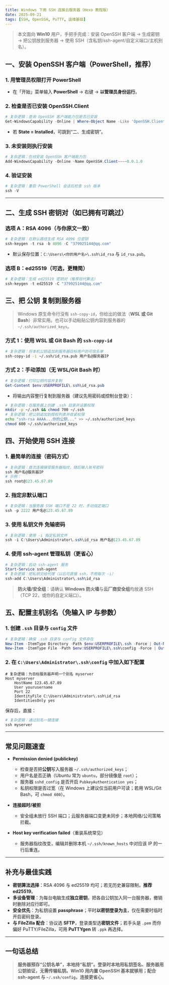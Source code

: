 ```yaml
---
title: Windows 下用 SSH 连接云服务器（Hexo 教程版）
date: 2025-09-21
tags: [SSH, OpenSSH, PuTTY, 运维基础]
---
```


> 本文面向 **Win10** 用户，手把手完成：安装 OpenSSH 客户端 → 生成密钥 → 把公钥放到服务器 → 使用 SSH（含私钥/ssh-agent/自定义端口/主机别名）。

## 一、安装 OpenSSH 客户端（PowerShell，推荐）

### 1. 用管理员权限打开 PowerShell

- 在「开始」菜单输入 **PowerShell** → 右键 → **以管理员身份运行**。

### 2. 检查是否已安装 OpenSSH.Client

```powershell
# 复杂逻辑：查询 OpenSSH 客户端能力包是否已安装
Get-WindowsCapability -Online | Where-Object Name -Like 'OpenSSH.Client*'
```

- 若 **State = Installed**，可跳到“二、生成密钥”。

### 3. 未安装则执行安装

```powershell
# 复杂逻辑：在线安装 OpenSSH 客户端能力包
Add-WindowsCapability -Online -Name OpenSSH.Client~~~~0.0.1.0
```

### 4. 验证安装

```powershell
# 复杂逻辑：重启 PowerShell 会话后检查 ssh 版本
ssh -V
```

---

## 二、生成 SSH 密钥对（如已拥有可跳过）

### 选项 A：RSA 4096（与你原文一致）

```powershell
# 复杂逻辑：在默认路径生成 RSA 4096 位密钥
ssh-keygen -t rsa -b 4096 -C "379925144@qq.com"
```

- 默认保存位置：`C:\Users\<你的用户名>\.ssh\id_rsa` 与 `id_rsa.pub`。

### 选项 B：ed25519（可选，更精简）

```powershell
# 复杂逻辑：生成 ed25519 密钥对（推荐现代算法）
ssh-keygen -t ed25519 -C "379925144@qq.com"
```

## 三、把 **公钥** 复制到服务器

> Windows 原生命令行没有 `ssh-copy-id`，你给出的做法（**WSL 或 Git Bash**）非常实用。也可以手动粘贴公钥内容到服务器的 `~/.ssh/authorized_keys`。

### 方式 1：使用 WSL 或 Git Bash 的 `ssh-copy-id`

```bash
# 复杂逻辑：将本机公钥追加到服务器目标用户的可信名单
ssh-copy-id -i ~/.ssh/id_rsa.pub 用户名@服务器IP
```

### 方式 2：手动添加（无 WSL/Git Bash 时）

```powershell
# 复杂逻辑：打印公钥内容并复制
Get-Content $env:USERPROFILE\.ssh\id_rsa.pub
```

- 将输出内容整行复制到服务器（建议先用密码或控制台登录）：

```bash
# 复杂逻辑：在服务器上创建 .ssh 目录并设置权限
mkdir -p ~/.ssh && chmod 700 ~/.ssh
# 复杂逻辑：把公钥追加到授权列表并收紧权限
echo "ssh-rsa AAAA...你的公钥..." >> ~/.ssh/authorized_keys
chmod 600 ~/.ssh/authorized_keys
```

## 四、开始使用 SSH 连接

### 1. 最简单的连接（密码方式）

```powershell
# 复杂逻辑：首次连接接受服务器指纹，随后输入账号密码
ssh 用户名@服务器IP
# 示例：
ssh root@123.45.67.89
```

### 2. 指定非默认端口

```powershell
# 复杂逻辑：当服务器 SSH 端口不是 22 时，手动指定端口
ssh -p 2222 用户名@123.45.67.89
```

### 3. 使用 **私钥文件** 免输密码

```powershell
# 复杂逻辑：使用 -i 指定私钥文件
ssh -i C:\Users\Administrator\.ssh\id_rsa 用户名@123.45.67.89
```

### 4. 使用 **ssh-agent** 管理私钥（更省心）

```powershell
# 复杂逻辑：启动 ssh-agent 服务
Start-Service ssh-agent
# 复杂逻辑：把私钥交给代理（以后可直接 ssh，不用每次 -i）
ssh-add C:\Users\Administrator\.ssh\id_rsa
```

> **防火墙/安全组**：请确认 **Windows 防火墙**与**云厂商安全组**均放通 SSH（TCP 22，或你的自定义端口）。

## 五、配置主机别名（免输入 IP 与参数）

### 1. 创建 `.ssh` 目录与 `config` 文件

```powershell
# 复杂逻辑：确保 .ssh 目录与 config 文件存在
New-Item -ItemType Directory -Path $env:USERPROFILE\.ssh -Force | Out-Null
New-Item -ItemType File -Path $env:USERPROFILE\.ssh\config -Force | Out-Null
```

### 2. 在 `C:\Users\Administrator\.ssh\config` 中加入如下配置

```text
# 复杂逻辑：为目标服务器声明一个别名 myserver
Host myserver
    HostName 123.45.67.89
    User yourusername
    Port 22
    IdentityFile C:\Users\Administrator\.ssh\id_rsa
    IdentitiesOnly yes
```

保存后，直接：

```powershell
# 复杂逻辑：通过别名一键连接
ssh myserver
```

---

## 常见问题速查

- **Permission denied (publickey)**

  - 检查是否把**公钥**写入服务器 `~/.ssh/authorized_keys`；
  - 用户名是否正确（Ubuntu 常为 `ubuntu`，部分镜像是 `root`）；
  - 服务器 `sshd_config` 是否开启 `PubkeyAuthentication yes`；
  - 私钥权限是否过宽（在 Windows 上建议仅当前用户可读；若用 WSL/Git Bash，可 `chmod 600`）。

- **连接超时/被拒**

  - 安全组未放行 SSH 端口；云服务器端口变更未同步；本地网络/公司策略拦截。

- **Host key verification failed**（重装系统常见）

  - 服务器指纹改变，编辑并删除本机 `~/.ssh/known_hosts` 中对应该 IP 的一行后重连。

---

## 补充与最佳实践

- **密钥算法选择**：RSA 4096 与 ed25519 均可；若无历史兼容限制，**推荐 ed25519**。
- **多设备管理**：为每台电脑生成**独立密钥**，把各自公钥加入同一台服务器，撤销时删除对应行即可。
- **安全优先**：为私钥设置 **passphrase**；平时**以密钥登录为主**，仅在需要时临时开启密码登录。
- **与 FileZilla 配合**：协议选 **SFTP**，登录类型选**密钥文件**；若手头是 `.pem` 而你偏好 PuTTY/FileZilla，可用 **PuTTYgen** 转 `.ppk` 再选择。

---

## 一句话总结

> **服务器预存“公钥名单”，本地持“私钥”。登录时本地用私钥签名、服务器用公钥验证，无需传输私钥。Win10 用内置 OpenSSH 基本就够用；配合 ssh-agent 与 `~/.ssh/config`，连接更省心。**
